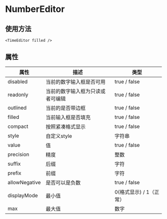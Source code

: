 # NumberEditor

## 使用方法

```sveltehtml
<TimeEditor filled />
```

## 属性
| 属性            | 描述               | 类型              |
|---|------------------|-----------------|
| disabled      | 当前的数字输入框是否可用     | true / false    |
| readonly      | 当前的数字输入框为只读或者可编辑 | true / false    |
| outlined      | 当前的是否带边框         | true / false    |
| filled        | 当前输入框是否填充        | true / false    |
| compact       | 按照紧凑格式显示         | true / false    |
| style         | 自定义style         | 字符串             |
| value         | 值                | true / false    |
| precision     | 精度               | 整数              |
| suffix        | 后缀               | 字符              |
| prefix        | 前缀               | 字符              |
| allowNegative | 是否可以是负数          | true / false    |
| displayMode   | 最小值              | 0(格式显示) / 1（正常） |
| max           | 最大值              | 数字              |



